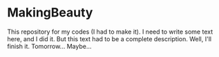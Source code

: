 # MakingBeauty
This repository for my codes (I had to make it).
I need to write some text here, and I did it. But this text had to be a complete description. Well, I'll finish it. Tomorrow... Maybe...
